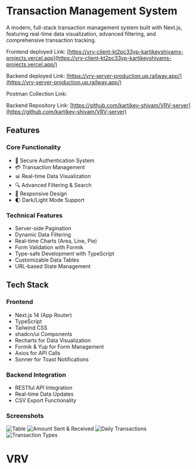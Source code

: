 # Transaction Management System

A modern, full-stack transaction management system built with Next.js, featuring real-time data visualization, advanced filtering, and comprehensive transaction tracking.

Frontend deployed Link: [https://vrv-client-kt2pc33yp-kartikeyshivams-projects.vercel.app](https://vrv-client-kt2pc33yp-kartikeyshivams-projects.vercel.app/)

Backend deployed Link: [https://vrv-server-production.up.railway.app/](https://vrv-server-production.up.railway.app/)

Postman Collection Link: []()

Backend Repository Link: [https://github.com/kartikey-shivam/VRV-server](https://github.com/kartikey-shivam/VRV-server)

## Features

### Core Functionality

- 🔐 Secure Authentication System
- 💳 Transaction Management
- 📊 Real-time Data Visualization
- 🔍 Advanced Filtering & Search
- 📱 Responsive Design
- 🌓 Dark/Light Mode Support

### Technical Features

- Server-side Pagination
- Dynamic Data Filtering
- Real-time Charts (Area, Line, Pie)
- Form Validation with Formik
- Type-safe Development with TypeScript
- Customizable Data Tables
- URL-based State Management

## Tech Stack

### Frontend

- Next.js 14 (App Router)
- TypeScript
- Tailwind CSS
- shadcn/ui Components
- Recharts for Data Visualization
- Formik & Yup for Form Management
- Axios for API Calls
- Sonner for Toast Notifications

### Backend Integration

- RESTful API Integration
- Real-time Data Updates
- CSV Export Functionality

### Screenshots

![Table](https://github.com/kartikey-shivam/VRV-client/blob/main/public/images/screenshot-01.png)
![Amount Sent & Received](https://github.com/kartikey-shivam/VRV-client/blob/main/public/images/screenshot-02.png)
![Daily Transactions](https://github.com/kartikey-shivam/VRV-client/blob/main/public/images/screenshot-03.png)
![Transaction Types](https://github.com/kartikey-shivam/VRV-client/blob/main/public/images/screenshot-04.png)
# VRV
